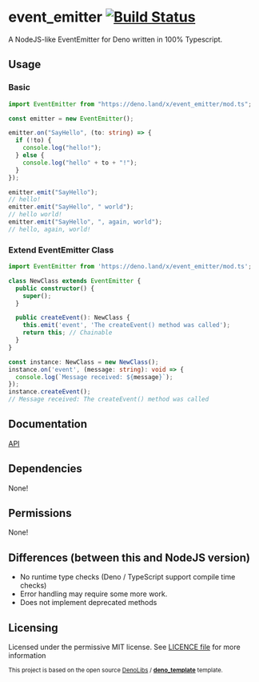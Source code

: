 # event_emitter [![Build Status](https://travis-ci.org/denolibs/event_emitter.svg?branch=master)](https://travis-ci.org/denolibs/event_emitter)

A NodeJS-like EventEmitter for Deno written in 100% Typescript.

## Usage

### Basic

```TypeScript
import EventEmitter from "https://deno.land/x/event_emitter/mod.ts";

const emitter = new EventEmitter();

emitter.on("SayHello", (to: string) => {
  if (!to) {
    console.log("hello!");
  } else {
    console.log("hello" + to + "!");
  }
});

emitter.emit("SayHello");
// hello!
emitter.emit("SayHello", " world");
// hello world!
emitter.emit("SayHello", ", again, world");
// hello, again, world!
```

### Extend EventEmitter Class

```TypeScript
import EventEmitter from 'https://deno.land/x/event_emitter/mod.ts';

class NewClass extends EventEmitter {
  public constructor() {
    super();
  }

  public createEvent(): NewClass {
    this.emit('event', 'The createEvent() method was called');
    return this; // Chainable
  }
}

const instance: NewClass = new NewClass();
instance.on('event', (message: string): void => {
  console.log(`Message received: ${message}`);
});
instance.createEvent();
// Message received: The createEvent() method was called
```

## Documentation

[API](https://github.com/denolibs/event_emitter/blob/master/docs/api.md)

## Dependencies

None!

## Permissions

None!

## Differences (between this and NodeJS version)

- No runtime type checks (Deno / TypeScript support compile time checks)
- Error handling may require some more work.
- Does not implement deprecated methods

## Licensing

Licensed under the permissive MIT license. See [LICENCE file](https://github.com/denolibs/event_emitter/blob/master/LICENSE) for more information

<sup>This project is based on the open source [DenoLibs](https://github.com/denolibs) / **[deno_template](https://github.com/denolibs/deno_template)** template.</sup>
